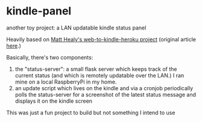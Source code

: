 # kindle-panel

another toy project: a LAN updatable kindle status panel

Heavily based on [Matt Healy's web-to-kindle-heroku project](https://github.com/lankybutmacho/web-to-kindle-heroku) (original article [here](https://matthealy.com/kindle).)

Basically, there's two components:
1. the "status-server": a small flask server which keeps track of the current status (and which is remotely updatable over the LAN.) I ran mine on a local RaspberryPi in my home.
2. an update script which lives on the kindle and via a cronjob periodically polls the status-server for a screenshot of the latest status message and displays it on the kindle screen

This was just a fun project to build but not something I intend to use

